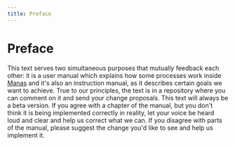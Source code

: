 ```yaml
---
title: Preface
---
```

# Preface

This text serves two simultaneous purposes that mutually feedback each other: it is a user manual which explains how some processes work inside [Manas](https://manas.tech) and it's also an instruction manual, as it describes certain goals we want to achieve. True to our principles, the text is in a repository where you can comment on it and send your change proposals. This text will always be a beta version. If you agree with a chapter of the manual, but you don't think it is being implemented correctly in reality, let your voice be heard loud and clear and help us correct what we can. If you disagree with parts of the manual, please suggest the change you'd like to see and help us implement it.
